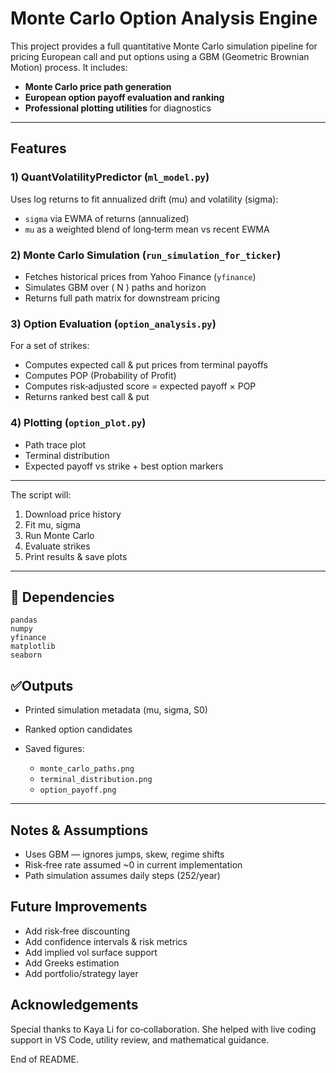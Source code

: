 # Monte Carlo Option Analysis Engine

This project provides a full quantitative Monte Carlo simulation pipeline for pricing European call and put options using a GBM (Geometric Brownian Motion) process. It includes:


* **Monte Carlo price path generation**
* **European option payoff evaluation and ranking**
* **Professional plotting utilities** for diagnostics

---

## Features

### 1) QuantVolatilityPredictor (`ml_model.py`)

Uses log returns to fit annualized drift (mu) and volatility (sigma):

* `sigma` via EWMA of returns (annualized)
* `mu` as a weighted blend of long‐term mean vs recent EWMA

### 2) Monte Carlo Simulation (`run_simulation_for_ticker`)

* Fetches historical prices from Yahoo Finance (`yfinance`)
* Simulates GBM over ( N ) paths and horizon
* Returns full path matrix for downstream pricing

### 3) Option Evaluation (`option_analysis.py`)

For a set of strikes:

* Computes expected call & put prices from terminal payoffs
* Computes POP (Probability of Profit)
* Computes risk‐adjusted score = expected payoff × POP
* Returns ranked best call & put

### 4) Plotting (`option_plot.py`)

* Path trace plot
* Terminal distribution
* Expected payoff vs strike + best option markers

---


The script will:

1. Download price history
2. Fit mu, sigma
3. Run Monte Carlo
4. Evaluate strikes
5. Print results & save plots

---


## 📌 Dependencies

```
pandas
numpy
yfinance
matplotlib
seaborn
```


## ✅Outputs

* Printed simulation metadata (mu, sigma, S0)
* Ranked option candidates
* Saved figures:

  * `monte_carlo_paths.png`
  * `terminal_distribution.png`
  * `option_payoff.png`

---

## Notes & Assumptions

* Uses GBM — ignores jumps, skew, regime shifts
* Risk‐free rate assumed ~0 in current implementation
* Path simulation assumes daily steps (252/year)



## Future Improvements

* Add risk‐free discounting
* Add confidence intervals & risk metrics
* Add implied vol surface support
* Add Greeks estimation
* Add portfolio/strategy layer


## Acknowledgements

Special thanks to Kaya Li for co‑collaboration. She helped with live coding support in VS Code, utility review, and mathematical guidance.


End of README.

